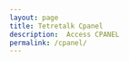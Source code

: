 ```yaml
---
layout: page
title: Tetretalk Cpanel
description:  Access CPANEL
permalink: /cpanel/
---
```



<div>
<script>
  alert('Nice Try Kiddo')
  location.replace("https://tetretalk.gq");
  </script>
</div>

